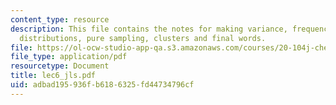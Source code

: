 ```yaml
---
content_type: resource
description: This file contains the notes for making variance, frequency plots and
  distributions, pure sampling, clusters and final words.
file: https://ol-ocw-studio-app-qa.s3.amazonaws.com/courses/20-104j-chemicals-in-the-environment-toxicology-and-public-health-be-104j-spring-2005/adbad195936fb6186325fd44734796cf_lec6_jls.pdf
file_type: application/pdf
resourcetype: Document
title: lec6_jls.pdf
uid: adbad195-936f-b618-6325-fd44734796cf
---
```

